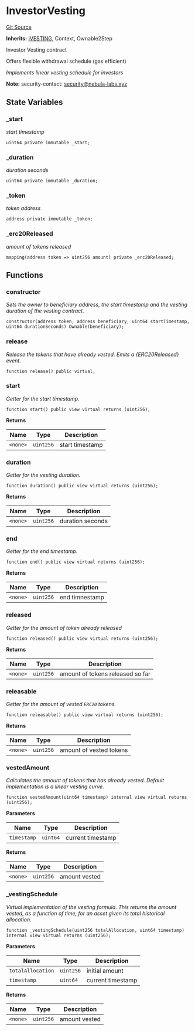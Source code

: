 # InvestorVesting
[Git Source](https://github.com/nebula-labs-xyz/lendefi-protocol/blob/921edb5eadadd55e1a3bfce4389f11db33e9cb1a/contracts/ecosystem/InvestorVesting.sol)

**Inherits:**
[IVESTING](/contracts/interfaces/IVesting.sol/interface.IVESTING.md), Context, Ownable2Step

Investor Vesting contract

Offers flexible withdrawal schedule (gas efficient)

*Implements linear vesting schedule for investors*

**Note:**
security-contact: security@nebula-labs.xyz


## State Variables
### _start
*start timestamp*


```solidity
uint64 private immutable _start;
```


### _duration
*duration seconds*


```solidity
uint64 private immutable _duration;
```


### _token
*token address*


```solidity
address private immutable _token;
```


### _erc20Released
*amount of tokens released*


```solidity
mapping(address token => uint256 amount) private _erc20Released;
```


## Functions
### constructor

*Sets the owner to beneficiary address, the start timestamp and the
vesting duration of the vesting contract.*


```solidity
constructor(address token, address beneficiary, uint64 startTimestamp, uint64 durationSeconds) Ownable(beneficiary);
```

### release

*Release the tokens that have already vested.
Emits a {ERC20Released} event.*


```solidity
function release() public virtual;
```

### start

*Getter for the start timestamp.*


```solidity
function start() public view virtual returns (uint256);
```
**Returns**

|Name|Type|Description|
|----|----|-----------|
|`<none>`|`uint256`|start timestamp|


### duration

*Getter for the vesting duration.*


```solidity
function duration() public view virtual returns (uint256);
```
**Returns**

|Name|Type|Description|
|----|----|-----------|
|`<none>`|`uint256`|duration seconds|


### end

*Getter for the end timestamp.*


```solidity
function end() public view virtual returns (uint256);
```
**Returns**

|Name|Type|Description|
|----|----|-----------|
|`<none>`|`uint256`|end timnestamp|


### released

*Getter for the amount of token already released*


```solidity
function released() public view virtual returns (uint256);
```
**Returns**

|Name|Type|Description|
|----|----|-----------|
|`<none>`|`uint256`|amount of tokens released so far|


### releasable

*Getter for the amount of vested `ERC20` tokens.*


```solidity
function releasable() public view virtual returns (uint256);
```
**Returns**

|Name|Type|Description|
|----|----|-----------|
|`<none>`|`uint256`|amount of vested tokens|


### vestedAmount

*Calculates the amount of tokens that has already vested. Default implementation is a linear vesting curve.*


```solidity
function vestedAmount(uint64 timestamp) internal view virtual returns (uint256);
```
**Parameters**

|Name|Type|Description|
|----|----|-----------|
|`timestamp`|`uint64`|current timestamp|

**Returns**

|Name|Type|Description|
|----|----|-----------|
|`<none>`|`uint256`|amount vested|


### _vestingSchedule

*Virtual implementation of the vesting formula. This returns the amount vested, as a function of time, for
an asset given its total historical allocation.*


```solidity
function _vestingSchedule(uint256 totalAllocation, uint64 timestamp) internal view virtual returns (uint256);
```
**Parameters**

|Name|Type|Description|
|----|----|-----------|
|`totalAllocation`|`uint256`|initial amount|
|`timestamp`|`uint64`|current timestamp|

**Returns**

|Name|Type|Description|
|----|----|-----------|
|`<none>`|`uint256`|amount vested|


